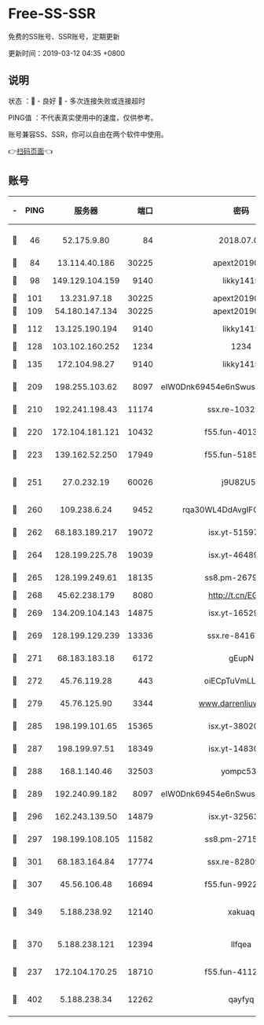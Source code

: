 # Free-SS-SSR

免费的SS账号、SSR账号，定期更新

更新时间：2019-03-12 04:35 +0800

## 说明

状态     ：🙂 - 良好 🙁 - 多次连接失败或连接超时

PING值   ：不代表真实使用中的速度，仅供参考。

账号兼容SS、SSR，你可以自由在两个软件中使用。

👉[扫码页面](https://liesauer.github.io/Free-SS-SSR/)👈

## 账号

|-|PING|服务器|端口|密码|加密方式|区域|
|:----:|:----:|:-----:|-----:|:----:|:----:|:----:|
|🙂|46|52.175.9.80|84|2018.07.07|chacha20-ietf-poly1305|HK|
|🙂|84|13.114.40.186|30225|apext2019006|chacha20|JP|
|🙂|98|149.129.104.159|9140|likky1415|aes-256-cfb|HK|
|🙂|101|13.231.97.18|30225|apext2019006|chacha20|JP|
|🙂|109|54.180.147.134|30225|apext2019006|chacha20|KR|
|🙂|112|13.125.190.194|9140|likky1415|aes-256-cfb|KR|
|🙂|128|103.102.160.252|1234|1234|rc4-md5|JP|
|🙂|135|172.104.98.27|9140|likky1415|aes-256-cfb|JP|
|🙂|209|198.255.103.62|8097|eIW0Dnk69454e6nSwuspv9DmS201tQ0D|aes-256-cfb|US|
|🙂|210|192.241.198.43|11174|ssx.re-10325861|aes-256-cfb|US|
|🙂|220|172.104.181.121|10432|f55.fun-40137909|aes-256-cfb|SG|
|🙂|223|139.162.52.250|17949|f55.fun-51854536|aes-256-cfb|SG|
|🙂|251|27.0.232.19|60026|j9U82U53|xchacha20-ietf-poly1305|HK|
|🙂|260|109.238.6.24|9452|rqa30WL4DdAvgIFG6Fs3znzTa|aes-256-cfb|FR|
|🙂|262|68.183.189.217|19072|isx.yt-51597603|aes-256-cfb|SG|
|🙂|264|128.199.225.78|19039|isx.yt-46489348|aes-256-cfb|SG|
|🙂|265|128.199.249.61|18135|ss8.pm-26798832|aes-256-cfb|SG|
|🙂|268|45.62.238.179|8080|http://t.cn/EGJIyrl|rc4-md5|CA|
|🙂|269|134.209.104.143|14875|isx.yt-16529863|aes-256-cfb|SG|
|🙂|269|128.199.129.239|13336|ssx.re-84167135|aes-256-cfb|SG|
|🙂|271|68.183.183.18|6172|gEupN|aes-256-cfb|SG|
|🙂|272|45.76.119.28|443|oiECpTuVmLLxk4Ts|aes-256-cfb|AU|
|🙂|279|45.76.125.90|3344|www.darrenliuwei.com|aes-256-cfb|AU|
|🙂|285|198.199.101.65|15365|isx.yt-38020728|aes-256-cfb|US|
|🙂|287|198.199.97.51|18349|isx.yt-14830718|aes-256-cfb|US|
|🙂|288|168.1.140.46|32503|yompc535|aes-256-cfb|AU|
|🙂|289|192.240.99.182|8097|eIW0Dnk69454e6nSwuspv9DmS201tQ0D|aes-256-cfb|US|
|🙂|296|162.243.139.50|14879|isx.yt-32563801|aes-256-cfb|US|
|🙂|297|198.199.108.105|11582|ss8.pm-27159085|aes-256-cfb|US|
|🙂|301|68.183.164.84|17774|ssx.re-82809807|aes-256-cfb|US|
|🙂|307|45.56.106.48|16694|f55.fun-99229922|aes-256-cfb|US|
|🙂|349|5.188.238.92|12140|xakuaq|chacha20-ietf-poly1305|BR|
|🙂|370|5.188.238.121|12394|llfqea|chacha20-ietf-poly1305|BR|
|🙂|237|172.104.170.25|18710|f55.fun-41127984|aes-256-cfb|SG|
|🙂|402|5.188.238.34|12262|qayfyq|chacha20-ietf-poly1305|BR|
